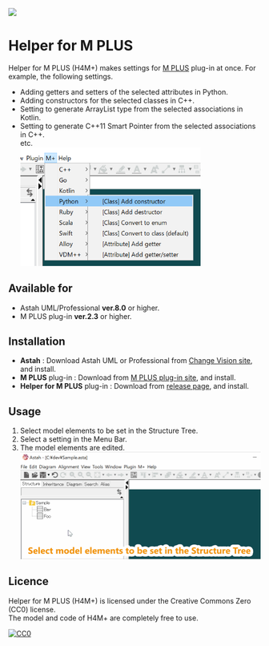 [<img src="./screenshots/DiagramMap.svg">](https://raw.githubusercontent.com/takaakit/helper-for-m-plus/master/screenshots/DiagramMap.svg)

Helper for M PLUS
===

Helper for M PLUS (H4M+) makes settings for [M PLUS](https://sites.google.com/view/m-plus-plugin/download) plug-in at once. For example, the following settings.
* Adding getters and setters of the selected attributes in Python.
* Adding constructors for the selected classes in C++.
* Setting to generate ArrayList type from the selected associations in Kotlin.
* Setting to generate C++11 Smart Pointer from the selected associations in C++.  
  etc.  
  <img src="./screenshots/select_a_setting.png" width="360"><br/>


Available for
-------------
* Astah UML/Professional **ver.8.0** or higher.
* M PLUS plug-in **ver.2.3** or higher.


Installation
------------
* **Astah** : Download Astah UML or Professional from [Change Vision site](https://astah.net/download), and install.  
* **M PLUS** plug-in : Download from [M PLUS plug-in site](https://sites.google.com/view/m-plus-plugin/download), and install.  
* **Helper for M PLUS** plug-in : Download from [release page](https://github.com/takaakit/helper-for-m-plus/releases), and install.  


Usage
-----
1. Select model elements to be set in the Structure Tree.  
2. Select a setting in the Menu Bar.  
3. The model elements are edited.  
<img src="./screenshots/usage.gif" width="600"><br/>


Licence
-------
Helper for M PLUS (H4M+) is licensed under the Creative Commons Zero (CC0) license.  
The model and code of H4M+ are completely free to use.

[![CC0](https://i.creativecommons.org/p/zero/1.0/88x31.png "CC0")](https://creativecommons.org/publicdomain/zero/1.0/deed)
